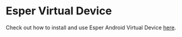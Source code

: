 # Esper Virtual Device <Badge text="Preview Release" type="tip"/>

Check out how to install and use Esper Android Virtual Device [here](./docs/home/esperplugin.md#esper-android-virtual-device).
